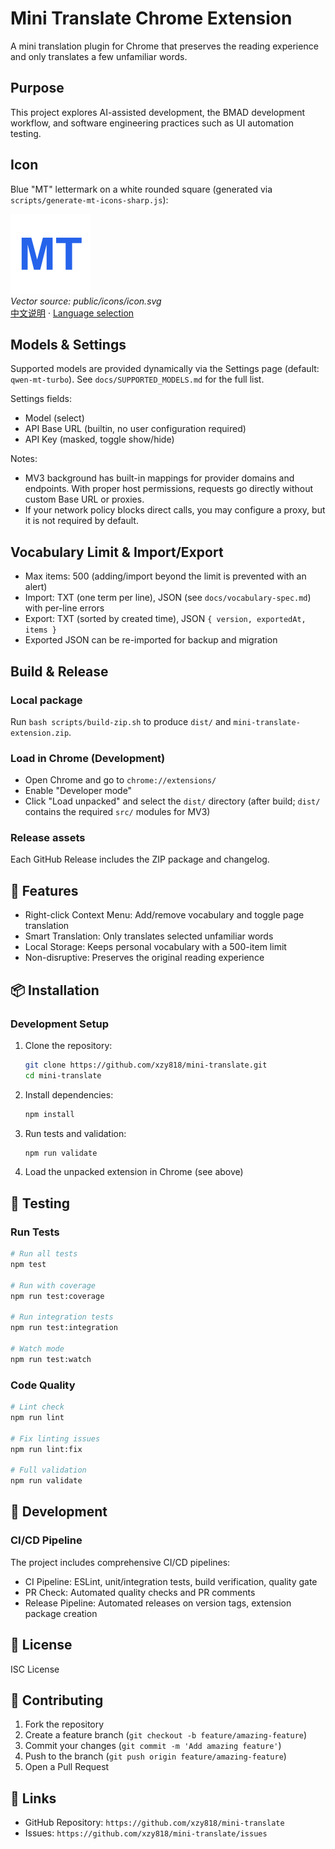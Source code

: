 # Mini Translate Chrome Extension

A mini translation plugin for Chrome that preserves the reading experience and only translates a few unfamiliar words.

## Purpose

This project explores AI-assisted development, the BMAD development workflow, and software engineering practices such as UI automation testing.

## Icon

Blue "MT" lettermark on a white rounded square (generated via `scripts/generate-mt-icons-sharp.js`):

<p>
  <img src="public/icons/icon-128.png" alt="Mini Translate Icon" width="128" height="128"/>
  <br/>
  <em>Vector source: public/icons/icon.svg</em>
  <br/>
  <a href="./README.zh.md">中文说明</a>
  ·
  <a href="./README.md">Language selection</a>
</p>

## Models & Settings

Supported models are provided dynamically via the Settings page (default: `qwen-mt-turbo`). See `docs/SUPPORTED_MODELS.md` for the full list.

Settings fields:
- Model (select)
- API Base URL (builtin, no user configuration required)
- API Key (masked, toggle show/hide)

Notes:
- MV3 background has built-in mappings for provider domains and endpoints. With proper host permissions, requests go directly without custom Base URL or proxies.
- If your network policy blocks direct calls, you may configure a proxy, but it is not required by default.

## Vocabulary Limit & Import/Export

- Max items: 500 (adding/import beyond the limit is prevented with an alert)
- Import: TXT (one term per line), JSON (see `docs/vocabulary-spec.md`) with per-line errors
- Export: TXT (sorted by created time), JSON `{ version, exportedAt, items }`
- Exported JSON can be re-imported for backup and migration

## Build & Release

### Local package
Run `bash scripts/build-zip.sh` to produce `dist/` and `mini-translate-extension.zip`.

### Load in Chrome (Development)
- Open Chrome and go to `chrome://extensions/`
- Enable "Developer mode"
- Click "Load unpacked" and select the `dist/` directory (after build; `dist/` contains the required `src/` modules for MV3)

### Release assets
Each GitHub Release includes the ZIP package and changelog.

## 🚀 Features

- Right-click Context Menu: Add/remove vocabulary and toggle page translation
- Smart Translation: Only translates selected unfamiliar words
- Local Storage: Keeps personal vocabulary with a 500-item limit
- Non-disruptive: Preserves the original reading experience

## 📦 Installation

### Development Setup

1. Clone the repository:
   ```bash
   git clone https://github.com/xzy818/mini-translate.git
   cd mini-translate
   ```

2. Install dependencies:
   ```bash
   npm install
   ```

3. Run tests and validation:
   ```bash
   npm run validate
   ```

4. Load the unpacked extension in Chrome (see above)

## 🧪 Testing

### Run Tests
```bash
# Run all tests
npm test

# Run with coverage
npm run test:coverage

# Run integration tests
npm run test:integration

# Watch mode
npm run test:watch
```

### Code Quality
```bash
# Lint check
npm run lint

# Fix linting issues
npm run lint:fix

# Full validation
npm run validate
```

## 🔧 Development

### CI/CD Pipeline

The project includes comprehensive CI/CD pipelines:

- CI Pipeline: ESLint, unit/integration tests, build verification, quality gate
- PR Check: Automated quality checks and PR comments
- Release Pipeline: Automated releases on version tags, extension package creation


## 📄 License

ISC License

## 🤝 Contributing

1. Fork the repository
2. Create a feature branch (`git checkout -b feature/amazing-feature`)
3. Commit your changes (`git commit -m 'Add amazing feature'`)
4. Push to the branch (`git push origin feature/amazing-feature`)
5. Open a Pull Request

## 🔗 Links

- GitHub Repository: `https://github.com/xzy818/mini-translate`
- Issues: `https://github.com/xzy818/mini-translate/issues`


